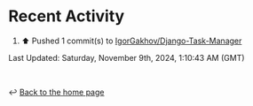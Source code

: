# Recent Activity

<!--RECENT_ACTIVITY:start-->
1. ⬆️ Pushed 1 commit(s) to [IgorGakhov/Django-Task-Manager](https://github.com/IgorGakhov/Django-Task-Manager)<br>
<!--RECENT_ACTIVITY:end-->

<!--RECENT_ACTIVITY:last_update-->
Last Updated: Saturday, November 9th, 2024, 1:10:43 AM (GMT)
<!--RECENT_ACTIVITY:last_update_end-->

<br>

↩️ [Back to the home page](/README.md)
